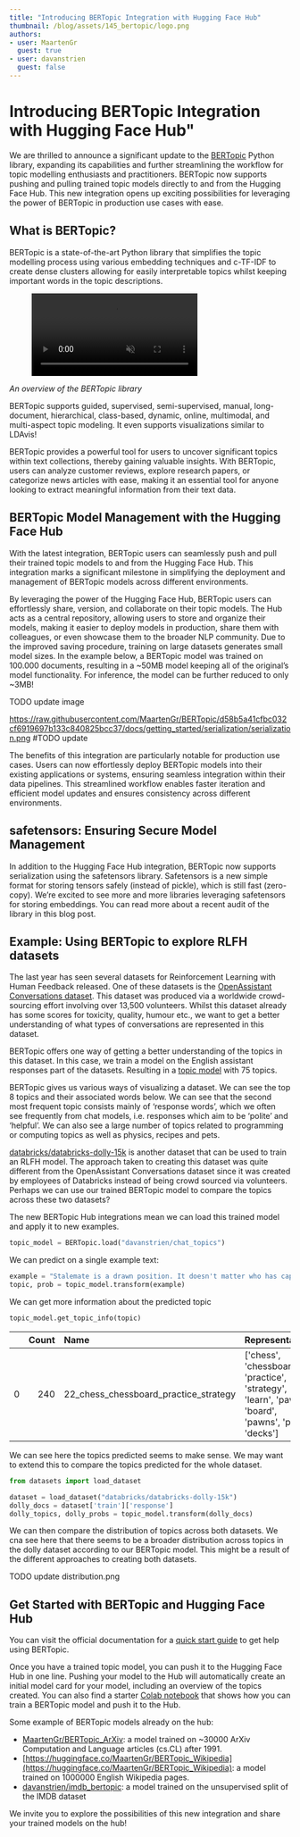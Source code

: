 ```yaml
---
title: "Introducing BERTopic Integration with Hugging Face Hub"
thumbnail: /blog/assets/145_bertopic/logo.png
authors:
- user: MaartenGr
  guest: true
- user: davanstrien
  guest: false
---
```


<h1> Introducing BERTopic Integration with Hugging Face Hub"</h1> 

<!-- {blog_metadata} -->
<!-- {authors} -->

We are thrilled to announce a significant update to the [BERTopic](https://maartengr.github.io/BERTopic) Python library, expanding its capabilities and further streamlining the workflow for topic modelling enthusiasts and practitioners. BERTopic now supports pushing and pulling trained topic models directly to and from the Hugging Face Hub. This new integration opens up exciting possibilities for leveraging the power of BERTopic in production use cases with ease.

## What is BERTopic?

BERTopic is a state-of-the-art Python library that simplifies the topic modelling process using various embedding techniques and c-TF-IDF to create dense clusters allowing for easily interpretable topics whilst keeping important words in the topic descriptions.


<figure class="image table text-center m-0 w-full">
    <video 
        alt="BERTopic overview"
        style="max-width: 70%; margin: auto;"
        autoplay loop autobuffer muted playsinline
    >
      <source src="assets/145_bertopic/bertopic_overview.mp4" type="video/mp4">
  </video>
</figure>

*An overview of the BERTopic library*

BERTopic supports guided, supervised, semi-supervised, manual, long-document, hierarchical, class-based, dynamic, online, multimodal, and multi-aspect topic modeling. It even supports visualizations similar to LDAvis!

BERTopic provides a powerful tool for users to uncover significant topics within text collections, thereby gaining valuable insights. With BERTopic, users can analyze customer reviews, explore research papers, or categorize news articles with ease, making it an essential tool for anyone looking to extract meaningful information from their text data.

## BERTopic Model Management with the Hugging Face Hub

With the latest integration, BERTopic users can seamlessly push and pull their trained topic models to and from the Hugging Face Hub. This integration marks a significant milestone in simplifying the deployment and management of BERTopic models across different environments.

By leveraging the power of the Hugging Face Hub, BERTopic users can effortlessly share, version, and collaborate on their topic models. The Hub acts as a central repository, allowing users to store and organize their models, making it easier to deploy models in production, share them with colleagues, or even showcase them to the broader NLP community. Due to the improved saving procedure, training on large datasets generates small model sizes. In the example below, a BERTopic model was trained on 100.000 documents, resulting in a ~50MB model keeping all of the original’s model functionality. For inference, the model can be further reduced to only ~3MB!

TODO update image

https://raw.githubusercontent.com/MaartenGr/BERTopic/d58b5a41cfbc032cf6919697b133c840825bcc37/docs/getting_started/serialization/serialization.png #TODO update 

The benefits of this integration are particularly notable for production use cases. Users can now effortlessly deploy BERTopic models into their existing applications or systems, ensuring seamless integration within their data pipelines. This streamlined workflow enables faster iteration and efficient model updates and ensures consistency across different environments.

## safetensors: Ensuring Secure Model Management

In addition to the Hugging Face Hub integration, BERTopic now supports serialization using the safetensors library. Safetensors is a new simple format for storing tensors safely (instead of pickle), which is still fast (zero-copy). We’re excited to see more and more libraries leveraging safetensors for storing embeddings. You can read more about a recent audit of the library in this blog post. 

## Example: Using BERTopic to explore RLFH datasets

The last year has seen several datasets for Reinforcement Learning with Human Feedback released. One of these datasets is the [OpenAssistant Conversations dataset](https://huggingface.co/datasets/OpenAssistant/oasst1). This dataset was produced via a worldwide crowd-sourcing effort involving over 13,500 volunteers. Whilst this dataset already has some scores for toxicity, quality, humour etc., we want to get a better understanding of what types of conversations are represented in this dataset. 

BERTopic offers one way of getting a better understanding of the topics in this dataset. In this case, we train a model on the English assistant responses part of the datasets. Resulting in a [topic model](https://huggingface.co/davanstrien/chat_topics) with 75 topics. 

BERTopic gives us various ways of visualizing a dataset. We can see the top 8 topics and their associated words below. We can see that the second most frequent topic consists mainly of ‘response words’, which we often see frequently from chat models, i.e. responses which aim to be ‘polite’ and ‘helpful’. We can also see a large number of topics related to programming or computing topics as well as physics, recipes and pets. 

[databricks/databricks-dolly-15k](https://huggingface.co/datasets/databricks/databricks-dolly-15k) is another dataset that can be used to train an RLFH model. The approach taken to creating this dataset was quite different from the OpenAssistant Conversations dataset since it was created by employees of Databricks instead of being crowd sourced via volunteers. Perhaps we can use our trained BERTopic model to compare the topics across these two datasets?

The new BERTopic Hub integrations mean we can load this trained model and apply it to new examples. 

```python
topic_model = BERTopic.load("davanstrien/chat_topics")
```

We can predict on a single example text: 

```python
example = "Stalemate is a drawn position. It doesn't matter who has captured more pieces or is in a winning position"
topic, prob = topic_model.transform(example)
```

We can get more information about the predicted topic 

```python
topic_model.get_topic_info(topic)
```

|    |   Count | Name                                  | Representation                                                                                      |
|---:|--------:|:--------------------------------------|:----------------------------------------------------------------------------------------------------|
|  0 |     240 | 22_chess_chessboard_practice_strategy | ['chess', 'chessboard', 'practice', 'strategy', 'learn', 'pawn', 'board', 'pawns', 'play', 'decks'] |

We can see here the topics predicted seems to make sense. We may want to extend this to compare the topics predicted for the whole dataset. 

```python
from datasets import load_dataset

dataset = load_dataset("databricks/databricks-dolly-15k")
dolly_docs = dataset['train']['response']
dolly_topics, dolly_probs = topic_model.transform(dolly_docs)
```

We can then compare the distribution of topics across both datasets. We cna see here that there seems to be a broader distribution across topics in the dolly dataset according to our BERTopic model. This might be a result of the different approaches to creating both datasets. 

TODO update distribution.png

## Get Started with BERTopic and Hugging Face Hub

You can visit the official documentation for a [quick start guide](https://maartengr.github.io/BERTopic/getting_started/quickstart/quickstart.html) to get help using BERTopic. 

Once you have a trained topic model, you can push it to the Hugging Face Hub in one line. Pushing your model to the Hub will automatically create an initial model card for your model, including an overview of the topics created. You can also find a starter [Colab notebook](https://colab.research.google.com/drive/1JgNfcztTxZP8UEW6qtEyriTcgQfSdzZh?usp=sharing) that shows how you can train a BERTopic model and push it to the Hub.  

Some example of BERTopic models already on the hub:
- [MaartenGr/BERTopic_ArXiv](https://huggingface.co/MaartenGr/BERTopic_ArXiv): a model trained on ~30000 ArXiv Computation and Language articles (cs.CL) after 1991.
- [https://huggingface.co/MaartenGr/BERTopic_Wikipedia](https://huggingface.co/MaartenGr/BERTopic_Wikipedia): a model trained on 1000000 English Wikipedia pages.
- [davanstrien/imdb_bertopic](https://huggingface.co/davanstrien/imdb_bertopic): a model trained on the unsupervised split of the IMDB dataset

We invite you to explore the possibilities of this new integration and share your trained models on the hub!



